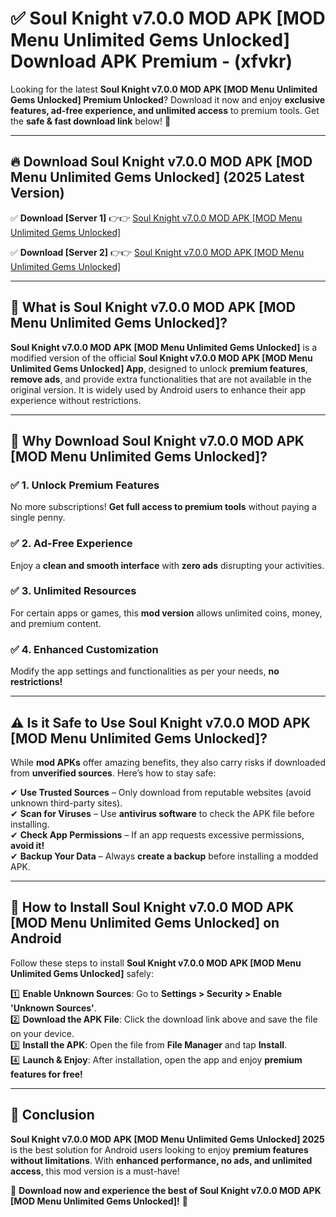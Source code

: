 
# ✅ Soul Knight v7.0.0 MOD APK [MOD Menu Unlimited Gems Unlocked] Download APK Premium -  (xfvkr) 

Looking for the latest **Soul Knight v7.0.0 MOD APK [MOD Menu Unlimited Gems Unlocked] Premium Unlocked**? Download it now and enjoy **exclusive features, ad-free experience, and unlimited access** to premium tools. Get the **safe & fast download link** below! 🚀

---

## 🔥 Download Soul Knight v7.0.0 MOD APK [MOD Menu Unlimited Gems Unlocked] (2025 Latest Version)

✅ **Download [Server 1]** 👉👉 [Soul Knight v7.0.0 MOD APK [MOD Menu Unlimited Gems Unlocked] ](https://apkcomod.com?title=Soul_Knight_v7.0.0_MOD_APK_[MOD_Menu_Unlimited_Gems_Unlocked])  

✅ **Download [Server 2]** 👉👉 [Soul Knight v7.0.0 MOD APK [MOD Menu Unlimited Gems Unlocked] ](https://apkcomod.com?title=Soul_Knight_v7.0.0_MOD_APK_[MOD_Menu_Unlimited_Gems_Unlocked])  


---

## 📌 What is Soul Knight v7.0.0 MOD APK [MOD Menu Unlimited Gems Unlocked]?

**Soul Knight v7.0.0 MOD APK [MOD Menu Unlimited Gems Unlocked]** is a modified version of the official **Soul Knight v7.0.0 MOD APK [MOD Menu Unlimited Gems Unlocked] App**, designed to unlock **premium features**, **remove ads**, and provide extra functionalities that are not available in the original version. It is widely used by Android users to enhance their app experience without restrictions.

---

## 🌟 Why Download Soul Knight v7.0.0 MOD APK [MOD Menu Unlimited Gems Unlocked]?

### ✅ 1. Unlock Premium Features
No more subscriptions! **Get full access to premium tools** without paying a single penny.

### ✅ 2. Ad-Free Experience
Enjoy a **clean and smooth interface** with **zero ads** disrupting your activities.

### ✅ 3. Unlimited Resources
For certain apps or games, this **mod version** allows unlimited coins, money, and premium content.

### ✅ 4. Enhanced Customization
Modify the app settings and functionalities as per your needs, **no restrictions!**

---

## ⚠️ Is it Safe to Use Soul Knight v7.0.0 MOD APK [MOD Menu Unlimited Gems Unlocked]?

While **mod APKs** offer amazing benefits, they also carry risks if downloaded from **unverified sources**. Here’s how to stay safe:

✔ **Use Trusted Sources** – Only download from reputable websites (avoid unknown third-party sites).  
✔ **Scan for Viruses** – Use **antivirus software** to check the APK file before installing.  
✔ **Check App Permissions** – If an app requests excessive permissions, **avoid it!**  
✔ **Backup Your Data** – Always **create a backup** before installing a modded APK.

---

## 📲 How to Install Soul Knight v7.0.0 MOD APK [MOD Menu Unlimited Gems Unlocked] on Android

Follow these steps to install **Soul Knight v7.0.0 MOD APK [MOD Menu Unlimited Gems Unlocked]** safely:

1️⃣ **Enable Unknown Sources**: Go to **Settings > Security > Enable 'Unknown Sources'**.  
2️⃣ **Download the APK File**: Click the download link above and save the file on your device.  
3️⃣ **Install the APK**: Open the file from **File Manager** and tap **Install**.  
4️⃣ **Launch & Enjoy**: After installation, open the app and enjoy **premium features for free!**

---

## 🚀 Conclusion

**Soul Knight v7.0.0 MOD APK [MOD Menu Unlimited Gems Unlocked] 2025** is the best solution for Android users looking to enjoy **premium features without limitations**. With **enhanced performance, no ads, and unlimited access**, this mod version is a must-have!

🔻 **Download now and experience the best of Soul Knight v7.0.0 MOD APK [MOD Menu Unlimited Gems Unlocked]!** 🔻

